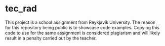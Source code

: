 # tec_rad

This project is a school assignment from Reykjavík University. The reason for this repository being public is to showcase code examples. Copying this code to use for the same assignment is considered plagiarism and will likely result in a penalty carried out by the teacher.
